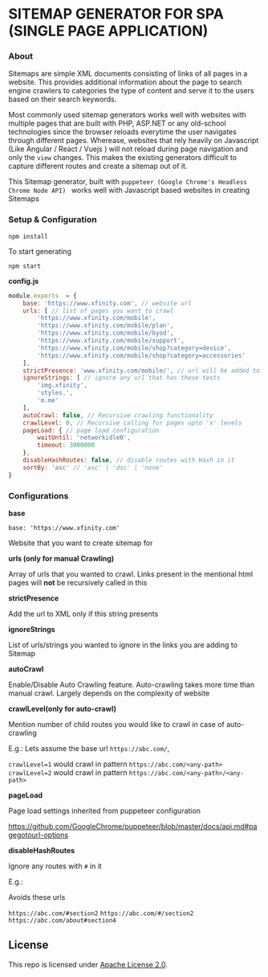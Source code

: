 # SITEMAP GENERATOR FOR SPA (SINGLE PAGE APPLICATION)

### About

Sitemaps are simple XML documents consisting of links of all pages in a website. This provides additional information about the page to search engine crawlers to categories the type of content and serve it to the users based on their search keywords. 

Most commonly used sitemap generators works well with websites with multiple pages that are built with PHP, ASP.NET or any old-school technologies since the browser reloads everytime the user navigates through different pages. Wherease, websites that rely heavily on Javascript (Like Angular / React / Vuejs ) will not reload during page navigation and only the `view` changes. This makes the existing generators difficult to capture different routes and create a sitemap out of it. 

This Sitemap generator, built with `puppeteer (Google Chrome's Headless Chrome Node API) ` works well with Javascript based websites in creating Sitemaps


### Setup & Configuration

`npm install`

To start generating

`npm start`

**config.js**

```js
module.exports  = {
    base: 'https://www.xfinity.com', // website url
    urls: [ // list of pages you want to crawl
        'https://www.xfinity.com/mobile', 
        'https://www.xfinity.com/mobile/plan',
        'https://www.xfinity.com/mobile/byod',
        'https://www.xfinity.com/mobile/support',
        'https://www.xfinity.com/mobile/shop?category=device',
        'https://www.xfinity.com/mobile/shop?category=accessories'
    ],
    strictPresence: 'www.xfinity.com/mobile/', // url will be added to xml only if this exists
    ignoreStrings: [ // ignore any url that has these texts
        'img.xfinity',
        'styles.',
        'm.me'
    ],
    autoCrawl: false, // Recursive crawling functionality
    crawlLevel: 0, // Recursive calling for pages upto 'x' levels
    pageLoad: { // page load configuration
        waitUntil: 'networkidle0',
        timeout: 3000000
    },
    disableHashRoutes: false, // disable routes with Hash in it
    sortBy: 'asc' // 'asc' | 'dsc' | 'none'
}
```

### Configurations

**base**

`base: 'https://www.xfinity.com'`

Website that you want to create sitemap for

**urls (only for manual Crawling)**

Array of urls that you wanted to crawl. Links present in the mentional html pages will **not** be recursively called in this

**strictPresence**

Add the url to XML only if this string presents

**ignoreStrings**

List of urls/strings you wanted to ignore in the links you are adding to Sitemap

**autoCrawl**

Enable/Disable Auto Crawling feature. Auto-crawling takes more time than manual crawl. Largely depends on the complexity of website


**crawlLevel(only for auto-crawl)**

Mention number of child routes you would like to crawl in case of auto-crawling

E.g.: 
Lets assume the base url `https://abc.com/`, 

`crawlLevel=1` would crawl in pattern  `https://abc.com/<any-path>`
`crawlLevel=2` would crawl in pattern  `https://abc.com/<any-path>/<any-path>`


**pageLoad**

Page load settings inherited from puppeteer configuration

https://github.com/GoogleChrome/puppeteer/blob/master/docs/api.md#pagegotourl-options


**disableHashRoutes**

Ignore any routes with `#` in it

E.g.:

Avoids these urls

`https://abc.com/#section2`
`https://abc.com/#/section2`
`https://abc.com/about#section4`


## License

This repo is licensed under [Apache License 2.0](LICENSE).



